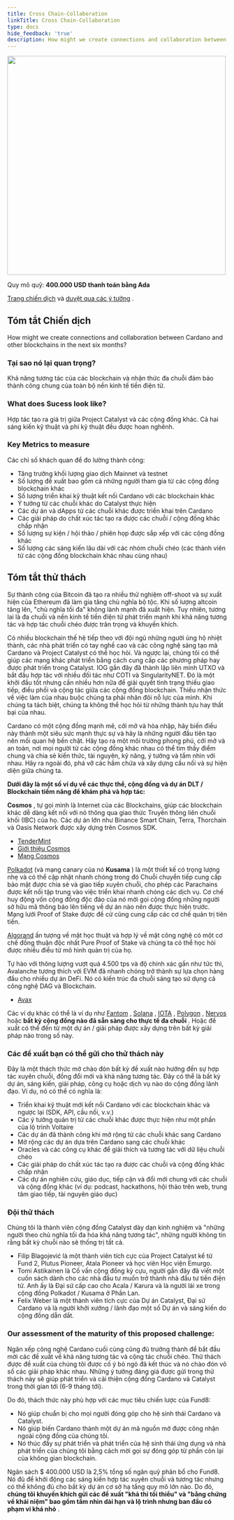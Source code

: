 ```yaml
---
title: Cross Chain-Collaboration
linkTitle: Cross Chain-Collaboration
type: docs
hide_feedback: 'true'
description: How might we create connections and collaboration between Cardano and other blockchains in the next six months?
---
```


<img src="https://cardano.ideascale.com/community-library/accounts/93/936143/Public/04-Cross-Chain-Collaboration-eb2b89.png" style="width:500px;height500px">

Quy mô quỹ: **400.000 USD thanh toán bằng Ada**

[Trang chiến dịch](https://cardano.ideascale.com/c/idea/381705) và [duyệt qua các ý tưởng](https://cardano.ideascale.com/c/campaigns/26436/stage/all/ideas/unspecified) .

## Tóm tắt Chiến dịch

How might we create connections and collaboration between Cardano and other blockchains in the next six months?

### Tại sao nó lại quan trọng?

Khả năng tương tác của các blockchain và nhận thức đa chuỗi đảm bảo thành công chung của toàn bộ nền kinh tế tiền điện tử.

### What does Sucess look like?

Hợp tác tạo ra giá trị giữa Project Catalyst và các cộng đồng khác. Cả hai sáng kiến kỹ thuật và phi kỹ thuật đều được hoan nghênh.

### Key Metrics to measure

Các chỉ số khách quan để đo lường thành công:

- Tăng trưởng khối lượng giao dịch Mainnet và testnet
- Số lượng đề xuất bao gồm cả những người tham gia từ các cộng đồng blockchain khác
- Số lượng triển khai kỹ thuật kết nối Cardano với các blockchain khác
- Ý tưởng từ các chuỗi khác do Catalyst thực hiện
- Các dự án và dApps từ các chuỗi khác được triển khai trên Cardano
- Các giải pháp do chất xúc tác tạo ra được các chuỗi / cộng đồng khác chấp nhận
- Số lượng sự kiện / hội thảo / phiên họp được sắp xếp với các cộng đồng khác
- Số lượng các sáng kiến lâu dài với các nhóm chuỗi chéo (các thành viên từ các cộng đồng blockchain khác nhau cùng nhau)

## Tóm tắt thử thách

Sự thành công của Bitcoin đã tạo ra nhiều thử nghiệm off-shoot và sự xuất hiện của Ethereum đã làm gia tăng chủ nghĩa bộ tộc. Khi số lượng altcoin tăng lên, "chủ nghĩa tối đa" không lành mạnh đã xuất hiện. Tuy nhiên, tương lai là đa chuỗi và nền kinh tế tiền điện tử phát triển mạnh khi khả năng tương tác và hợp tác chuỗi chéo được trân trọng và khuyến khích.

Có nhiều blockchain thế hệ tiếp theo với đội ngũ những người ủng hộ nhiệt thành, các nhà phát triển có tay nghề cao và các công nghệ sáng tạo mà Cardano và Project Catalyst có thể học hỏi. Và ngược lại, chúng tôi có thể giúp các mạng khác phát triển bằng cách cung cấp các phương pháp hay được phát triển trong Catalyst. IOG gần đây đã thành lập liên minh UTXO và bắt đầu hợp tác với nhiều đối tác như COTI và SingularityNET. Đó là một khởi đầu tốt nhưng cần nhiều hơn nữa để giải quyết tình trạng thiếu giao tiếp, điều phối và cộng tác giữa các cộng đồng blockchain. Thiếu nhận thức về việc làm của nhau buộc chúng ta phải nhân đôi nỗ lực của mình. Khi chúng ta tách biệt, chúng ta không thể học hỏi từ những thành tựu hay thất bại của nhau.

Cardano có một cộng đồng mạnh mẽ, cởi mở và hòa nhập, hãy biến điều này thành một siêu sức mạnh thực sự và hãy là những người đầu tiên tạo nên mối quan hệ bền chặt. Hãy tạo ra một môi trường phong phú, cởi mở và an toàn, nơi mọi người từ các cộng đồng khác nhau có thể tìm thấy điểm chung và chia sẻ kiến thức, tài nguyên, kỹ năng, ý tưởng và tầm nhìn với nhau. Hãy ra ngoài đó, phá vỡ các hầm chứa và xây dựng cầu nối và sự hiện diện giữa chúng ta.

**Dưới đây là một số ví dụ về các thực thể, cộng đồng và dự án DLT / Blockchain tiềm năng để khám phá và hợp tác:**

**Cosmos** , tự gọi mình là Internet của các Blockchains, giúp các blockchain khác dễ dàng kết nối với nó thông qua giao thức Truyền thông liên chuỗi khối (IBC) của họ. Các dự án lớn như Binance Smart Chain, Terra, Thorchain và Oasis Network được xây dựng trên Cosmos SDK.

- [TenderMint](https://tendermint.com/sdk/)
- [Giới thiệu Cosmos](https://v1.cosmos.network/intro)
- [Mạng Cosmos](https://cosmos.network/ecosystem/apps)

[Polkadot](https://wiki.polkadot.network/docs/learn-video-tutorials) (và mạng canary của nó **Kusama** ) là một thiết kế có trọng lượng nhẹ và có thể cập nhật nhanh chóng trong đó Chuỗi chuyển tiếp cung cấp bảo mật được chia sẻ và giao tiếp xuyên chuỗi, cho phép các Parachains được kết nối tập trung vào việc triển khai nhanh chóng các dịch vụ. Cơ chế huy động vốn cộng đồng độc đáo của nó mời gọi cộng đồng những người sở hữu mã thông báo lên tiếng về dự án nào nên được thực hiện trước. Mạng lưới Proof of Stake được đề cử cũng cung cấp các cơ chế quản trị tiên tiến.

[Algorand](https://www.algorand.com/technology) ấn tượng về mặt học thuật và hợp lý về mặt công nghệ có một cơ chế đồng thuận độc nhất Pure Proof of Stake và chúng ta có thể học hỏi được nhiều điều từ mô hình quản trị của họ.

Tự hào với thông lượng vượt quá 4.500 tps và độ chính xác gần như tức thì, Avalanche tương thích với EVM đã nhanh chóng trở thành sự lựa chọn hàng đầu cho nhiều dự án DeFi. Nó có kiến trúc đa chuỗi sáng tạo sử dụng cả công nghệ DAG và Blockchain.

- [Avax](https://www.avax.network)

Các ví dụ khác có thể là ví dụ như [Fantom](https://fantom.foundation/intro-to-fantom) , [Solana](https://solana.com/ecosystem) , [IOTA](https://www.iota.org/) , [Polygon](https://polygon.technology/get-started) , [Nervos](https://www.nervos.org) hoặc **bất kỳ cộng đồng nào đã sẵn sàng cho thực tế đa chuỗi** . Hoặc đề xuất có thể đến từ một dự án / giải pháp được xây dựng trên bất kỳ giải pháp nào trong số này.

### Các đề xuất bạn có thể gửi cho thử thách này

Đây là một thách thức mở chào đón bất kỳ đề xuất nào hướng đến sự hợp tác xuyên chuỗi, đồng đổi mới và khả năng tương tác. Đây có thể là bất kỳ dự án, sáng kiến, giải pháp, công cụ hoặc dịch vụ nào do cộng đồng lãnh đạo. Ví dụ, nó có thể có nghĩa là:

- Triển khai kỹ thuật mới kết nối Cardano với các blockchain khác và ngược lại (SDK, API, cầu nối, v.v.)
- Các ý tưởng quản trị từ các chuỗi khác được thực hiện như một phần của lộ trình Voltaire
- Các dự án đã thành công khi mở rộng từ các chuỗi khác sang Cardano
- Mở rộng các dự án dựa trên Cardano sang các chuỗi khác
- Oracles và các công cụ khác để giải thích và tương tác với dữ liệu chuỗi chéo
- Các giải pháp do chất xúc tác tạo ra được các chuỗi và cộng đồng khác chấp nhận
- Các dự án nghiên cứu, giáo dục, tiếp cận và đổi mới chung với các chuỗi và cộng đồng khác (ví dụ: podcast, hackathons, hội thảo trên web, trung tâm giao tiếp, tài nguyên giáo dục)

### Đội thử thách

Chúng tôi là thành viên cộng đồng Catalyst dày dạn kinh nghiệm và "những người theo chủ nghĩa tối đa hóa khả năng tương tác", những người không tin rằng bất kỳ chuỗi nào sẽ thống trị tất cả.

- Filip Blagojević là một thành viên tích cực của Project Catalyst kể từ Fund 2, Plutus Pioneer, Atala Pioneer và học viên Học viện Emurgo.
- Tomi Astikainen là Cố vấn cộng đồng kỳ cựu, người gần đây đã viết một cuốn sách dành cho các nhà đầu tư muốn trở thành nhà đầu tư tiền điện tử. Anh ấy là Đại sứ cấp cao cho Acala / Karura và là người lái xe trong cộng đồng Polkadot / Kusama ở Phần Lan.
- Felix Weber là một thành viên tích cực của Dự án Catalyst, Đại sứ Cardano và là người khởi xướng / lãnh đạo một số Dự án và sáng kiến do cộng đồng dẫn dắt.

### Our assessment of the maturity of this proposed challenge:

Ngăn xếp công nghệ Cardano cuối cùng cũng đủ trưởng thành để bắt đầu mời các đề xuất về khả năng tương tác và cộng tác chuỗi chéo. Thử thách được đề xuất của chúng tôi được cố ý bỏ ngỏ đã kết thúc và nó chào đón vô số các giải pháp khác nhau. Những ý tưởng đáng giá được gửi trong thử thách này sẽ giúp phát triển và cải thiện cộng đồng Cardano và Catalyst trong thời gian tới (6-9 tháng tới).

Do đó, thách thức này phù hợp với các mục tiêu chiến lược của Fund8:

- Nó giúp chuẩn bị cho mọi người đóng góp cho hệ sinh thái Cardano và Catalyst.
- Nó giúp biến Cardano thành một dự án mã nguồn mở được công nhận ngoài cộng đồng của chúng tôi.
- Nó thúc đẩy sự phát triển và phát triển của hệ sinh thái ứng dụng và nhà phát triển của chúng tôi bằng cách mời gọi sự đóng góp từ phần còn lại của không gian blockchain.

Ngân sách $ 400.000 USD là 2,5% tổng số ngân quỹ phân bổ cho Fund8. Nó đủ để khởi động các sáng kiến hợp tác xuyên chuỗi và tương tác nhưng có thể không đủ cho bất kỳ dự án cơ sở hạ tầng quy mô lớn nào. Do đó, **chúng tôi khuyến khích gửi các đề xuất "khả thi tối thiểu" và "bằng chứng về khái niệm" bao gồm tầm nhìn dài hạn và lộ trình nhưng ban đầu có phạm vi khá nhỏ** .

